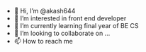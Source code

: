- 👋 Hi, I’m @akash644
- 👀 I’m interested in front end developer
- 🌱 I’m currently learning final year of BE CS
- 💞️ I’m looking to collaborate on ...
- 📫 How to reach me 

<!---
akash644/akash644 is a ✨ special ✨ repository because its `README.md` (this file) appears on your GitHub profile.
You can click the Preview link to take a look at your changes.
--->
